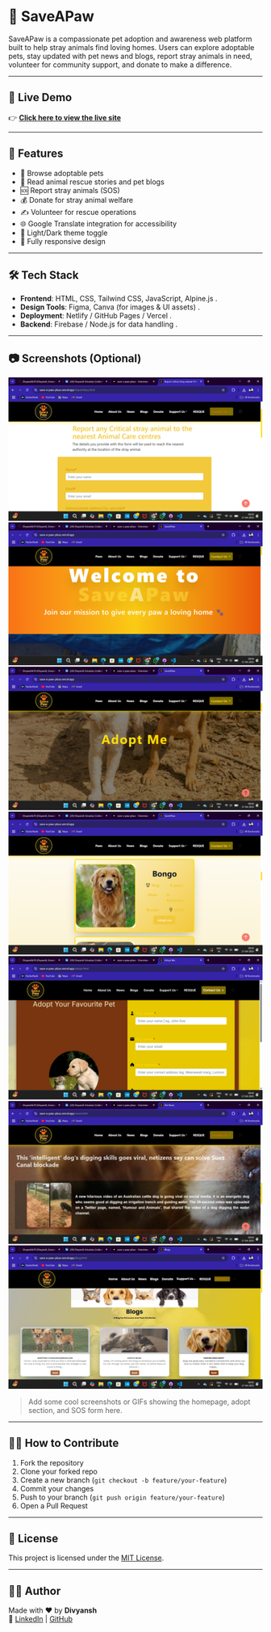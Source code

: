 # 🐾 SaveAPaw

SaveAPaw is a compassionate pet adoption and awareness web platform built to help stray animals find loving homes. Users can explore adoptable pets, stay updated with pet news and blogs, report stray animals in need, volunteer for community support, and donate to make a difference.

---

## 🚀 Live Demo

👉 **[Click here to view the live site](https://save-a-paw-p6uo.vercel.app/)**  


---

## 🌟 Features

- 🐶 Browse adoptable pets
- 📢 Read animal rescue stories and pet blogs
- 🆘 Report stray animals (SOS)
- 💰 Donate for stray animal welfare
- ✍️ Volunteer for rescue operations
- 🌐 Google Translate integration for accessibility
- 🌙 Light/Dark theme toggle
- 📱 Fully responsive design

---

## 🛠️ Tech Stack

- **Frontend**: HTML, CSS, Tailwind CSS, JavaScript, Alpine.js .
- **Design Tools**: Figma, Canva (for images & UI assets) .
- **Deployment**: Netlify / GitHub Pages / Vercel .
- **Backend**: Firebase / Node.js for data handling .

---

## 📷 Screenshots (Optional)
![1st](<Screenshot (3545).png>) 
![2nd](<Screenshot (3539).png>) 
![3rd](<Screenshot (3540).png>) 
![4th](<Screenshot (3541).png>) 
![5th](<Screenshot (3542).png>) 
![6th](<Screenshot (3543).png>) 
![7th](<Screenshot (3544).png>)
> Add some cool screenshots or GIFs showing the homepage, adopt section, and SOS form here.

---

## 🧑‍💻 How to Contribute

1. Fork the repository
2. Clone your forked repo
3. Create a new branch (`git checkout -b feature/your-feature`)
4. Commit your changes
5. Push to your branch (`git push origin feature/your-feature`)
6. Open a Pull Request

---

## 📄 License

This project is licensed under the [MIT License](LICENSE).

---

## 👨‍💻 Author

Made with ❤️ by **Divyansh**  
🔗 [LinkedIn](https://www.linkedin.com/in/divyansh-srivastav/) | [GitHub](https://github.com/Divyansh670)

